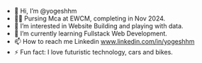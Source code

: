 - 👋 Hi, I’m @yogeshhm
- 🧑‍🎓 Pursing Mca at EWCM, completing in Nov 2024.
- 👀 I’m interested in Website Building and playing with data.
- 🌱 I’m currently learning Fullstack Web Development.
- 📫 How to reach me Linkedin www.linkedin.com/in/yogeshhm
- ⚡ Fun fact: I love futuristic technology, cars and bikes.

<!---
yogeshhm/yogeshhm is a ✨ special ✨ repository because its `README.md` (this file) appears on your GitHub profile.
You can click the Preview link to take a look at your changes.
--->
